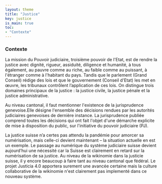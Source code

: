 ```yaml
---
layout: theme
title: "Justice"
key: justice
is_main: true
toc:
- "Contexte"
---
```


### Contexte
La mission du Pouvoir judiciaire, troisième pouvoir de l'Etat, est de rendre la justice avec dignité, rigueur, assiduité, diligence et humanité, à tous également, 
au pauvre comme au riche, au faible comme au puissant, à l'étranger comme à l'habitant du pays. Tandis que le parlement (Grand Conseil) rédige des lois et 
que le gouvernement (Conseil d'Etat) les met en œuvre, les tribunaux contrôlent l’application de ces lois. On distingue trois domaines principaux de la justice : 
la justice civile, la justice pénale et la justice administrative.

Au niveau cantonal, il faut mentionner l'existence de la jurisprudence genevoise.Elle désigne l'ensemble des décisions rendues par les autorités judiciaires genevoises de dernière instance.
La jurisprudence publiée comprend toutes les décisions qui ont fait l'objet d'une démarche explicite de mise à disposition du public, sur l'initiative du pouvoir 
judiciaire (PJ). 

La justice suisse n’a certes pas attendu la pandémie pour amorcer sa numérisation, mais celle-ci devient maintenant – la situation actuelle en est un exemple. 
Le passage au numérique du système judiciaire suisse devient aujourd’hui une nécessité car la Suisse est clairement en retard sur la numérisation de sa justice.
Au niveau de la wikinomie dans la justicie suisse, il y encore beaucoup à faire tant au niveau cantonal que fédéral. Le projet Justicia 4.0 apportera 
surement une avancée certaine mais la culture collaborative de la wikinomie n'est clairement pas implementé dans ce nouveau système.
